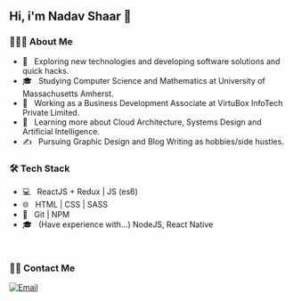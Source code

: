 ## Hi, i'm Nadav Shaar 👋

<h3> 👨🏻‍💻 About Me </h3>

- 🤔 &nbsp; Exploring new technologies and developing software solutions and quick hacks.
- 🎓 &nbsp; Studying Computer Science and Mathematics at University of Massachusetts Amherst.
- 💼 &nbsp; Working as a Business Development Associate at VirtuBox InfoTech Private Limited.
- 🌱 &nbsp; Learning more about Cloud Architecture, Systems Design and Artificial Intelligence.
- ✍️ &nbsp; Pursuing Graphic Design and Blog Writing as hobbies/side hustles.

<h3>🛠 Tech Stack</h3>

- 💻 &nbsp; ReactJS + Redux | JS (es6)
- 🌐 &nbsp; HTML | CSS | SASS
- 🔧 &nbsp; Git | NPM
- 🎓 &nbsp; (Have experience with...) NodeJS, React Native

<br/>

<h3> 🤝🏻 Contact Me </h3>
<a href="mailto:nadavshaar@gmail.com"><img alt="Email" src="https://img.shields.io/badge/Email-nadavshaar@gmail.com-red?style=flat-square&logo=gmail"></a>
